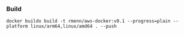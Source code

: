 ### Build
`docker buildx build -t rmenn/aws-docker:v0.1 --progress=plain --platform linux/arm64,linux/amd64 . --push`
